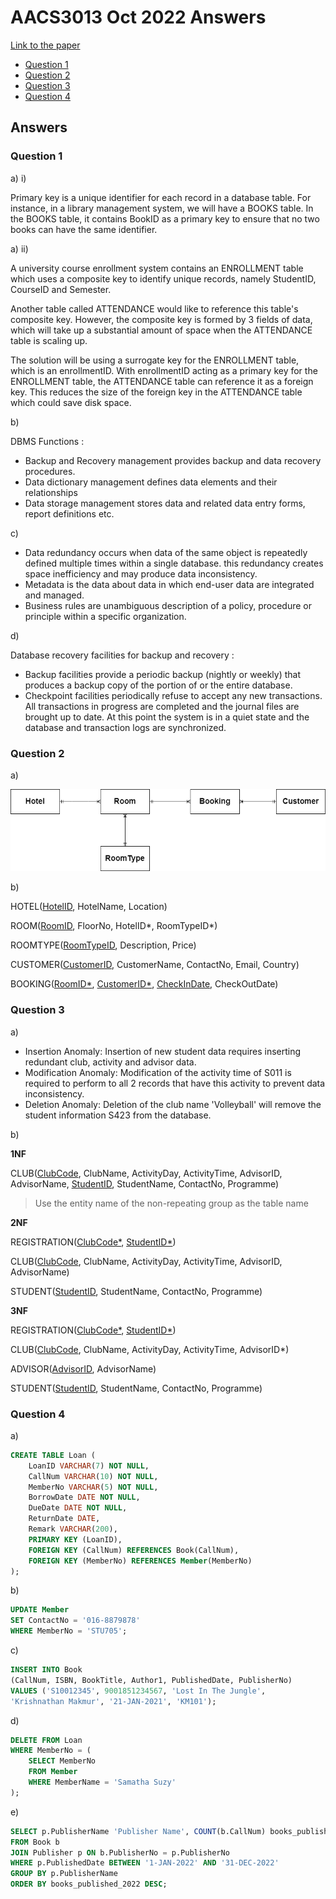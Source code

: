 <!-- @import "[TOC]" {cmd="toc" depthFrom=1 depthTo=6 orderedList=false} -->

# AACS3013 Oct 2022 Answers

[Link to the paper](https://eprints.tarc.edu.my/23328/1/AACS3013.pdf)

- [Question 1](#question-1)
- [Question 2](#question-2)
- [Question 3](#question-3)
- [Question 4](#question-4)

## Answers

### Question 1

a) i)

Primary key is a unique identifier for each record in a database table. For instance, in a library management system, we will have a BOOKS table. In the BOOKS table, it contains BookID as a primary key to ensure that no two books can have the same identifier.

a) ii)

A university course enrollment system contains an ENROLLMENT table which uses a composite key to identify unique records, namely StudentID, CourseID and Semester.

Another table called ATTENDANCE would like to reference this table's composite key. However, the composite key is formed by 3 fields of data, which will take up a substantial amount of space when the ATTENDANCE table is scaling up.

The solution will be using a surrogate key for the ENROLLMENT table, which is an enrollmentID. With enrollmentID acting as a primary key for the ENROLLMENT table, the ATTENDANCE table can reference it as a foreign key. This reduces the size of the foreign key in the ATTENDANCE table which could save disk space.

b) 

DBMS Functions : 
- Backup and Recovery management provides backup and data recovery procedures.
- Data dictionary management defines data elements and their relationships
- Data storage management stores data and related data entry forms, report definitions etc.

c)

- Data redundancy occurs when data of the same object is repeatedly defined multiple times within a single database. this redundancy creates space inefficiency and may produce data inconsistency.
- Metadata is the data about data in which end-user data are integrated and managed.
- Business rules are unambiguous description of a policy, procedure or principle within a specific organization.

d)

Database recovery facilities for backup and recovery : 
- Backup facilities provide a periodic backup (nightly or weekly) that produces a backup copy of the portion of or the entire database.
- Checkpoint facilities periodically refuse to accept any new transactions. All transactions in progress are completed and the journal files are brought up to date. At this point the system is in a quiet state and the database and transaction logs are synchronized.

### Question 2

a)

![ERD Diagram](./oct_2022_2a.drawio.png)

b)

HOTEL(<ins>HotelID</ins>, HotelName, Location)

ROOM(<ins>RoomID</ins>, FloorNo, HotelID\*, RoomTypeID\*)

ROOMTYPE(<ins>RoomTypeID</ins>, Description, Price)

CUSTOMER(<ins>CustomerID</ins>, CustomerName, ContactNo, Email, Country)

BOOKING(<ins>RoomID\*</ins>, <ins>CustomerID\*</ins>, <ins>CheckInDate</ins>, CheckOutDate)

### Question 3

a) 

- Insertion Anomaly: Insertion of new student data requires inserting redundant club, activity and advisor data.
- Modification Anomaly: Modification of the activity time of S011 is required to perform to all 2 records that have this activity to prevent data inconsistency.
- Deletion Anomaly: Deletion of the club name 'Volleyball' will remove the student information S423 from the database.

b)

**1NF**

CLUB(<ins>ClubCode</ins>, ClubName, ActivityDay, ActivityTime, AdvisorID, AdvisorName, <ins>StudentID</ins>, StudentName, ContactNo, Programme)

> Use the entity name of the non-repeating group as the table name

**2NF**

REGISTRATION(<ins>ClubCode\*</ins>, <ins>StudentID\*</ins>)

CLUB(<ins>ClubCode</ins>, ClubName, ActivityDay, ActivityTime, AdvisorID, AdvisorName)

STUDENT(<ins>StudentID</ins>, StudentName, ContactNo, Programme)

**3NF**

REGISTRATION(<ins>ClubCode\*</ins>, <ins>StudentID\*</ins>)

CLUB(<ins>ClubCode</ins>, ClubName, ActivityDay, ActivityTime, AdvisorID\*)

ADVISOR(<ins>AdvisorID</ins>, AdvisorName)

STUDENT(<ins>StudentID</ins>, StudentName, ContactNo, Programme)

### Question 4

a) 

```sql
CREATE TABLE Loan (
	LoanID VARCHAR(7) NOT NULL,
	CallNum VARCHAR(10) NOT NULL,
	MemberNo VARCHAR(5) NOT NULL,
	BorrowDate DATE NOT NULL,
	DueDate DATE NOT NULL,
	ReturnDate DATE,
	Remark VARCHAR(200),
	PRIMARY KEY (LoanID),
	FOREIGN KEY (CallNum) REFERENCES Book(CallNum),
	FOREIGN KEY (MemberNo) REFERENCES Member(MemberNo)
);
```

b)

```sql
UPDATE Member
SET ContactNo = '016-8879878'
WHERE MemberNo = 'STU705';
```

c)

```sql
INSERT INTO Book
(CallNum, ISBN, BookTitle, Author1, PublishedDate, PublisherNo)
VALUES ('S10012345', 9001851234567, 'Lost In The Jungle',
'Krishnathan Makmur', '21-JAN-2021', 'KM101');
```

d)

```sql
DELETE FROM Loan
WHERE MemberNo = (
	SELECT MemberNo
	FROM Member
	WHERE MemberName = 'Samatha Suzy'
);
```

e)

```sql
SELECT p.PublisherName 'Publisher Name', COUNT(b.CallNum) books_published_2022
FROM Book b
JOIN Publisher p ON b.PublisherNo = p.PublisherNo
WHERE p.PublishedDate BETWEEN '1-JAN-2022' AND '31-DEC-2022'
GROUP BY p.PublisherName
ORDER BY books_published_2022 DESC;
```


